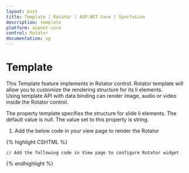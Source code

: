 ```yaml
---
layout: post
title: Template | Rotator | ASP.NET Core | Syncfusion
description: template 
platform: aspnet-core
control: Rotator
documentation: ug
---
```


# Template 

This Template feature implements in Rotator control. Rotator template will allow you to customize the rendering structure for its li elements. Using template API with data binding can render image, audio or video inside the Rotator control. 

The property template specifies the structure for slide li elements. The default value is null. The value set to this property is string. 


1. Add the below code in your view page to render the Rotator

 
{% highlight CSHTML %}

	// Add the following code in View page to configure Rotator widget
<ej-rotator id="rot" datasource="ViewBag.datasource" slide-height="350px"  is-responsive="true"  template="<div class='image'><img src = ${url} title = ${text} class='image'/> </div>">
    <e-rotator-fields text="text" url="url" />
</ej-rotator>

{% endhighlight %}
          


   
   
   
